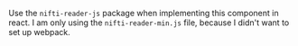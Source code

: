 
Use the `nifti-reader-js` package when implementing this component in react.
I am only using the `nifti-reader-min.js` file, because I didn't want to set up webpack. 
